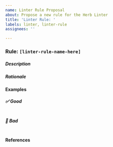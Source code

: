 ```yaml
---
name: Linter Rule Proposal
about: Propose a new rule for the Herb Linter
title: 'Linter Rule: '
labels: linter, linter-rule
assignees: ''

---
```


### Rule: `[linter-rule-name-here]`

##### Description

<!--- Briefly describe what the rule enforces. -->

##### Rationale

<!--- Why is this rule important? -->

#### Examples

<!-- Provide examples of valid (✅ good) and invalid (🚫 bad) code. -->

##### ✅ Good

```html+erb

```

##### 🚫 Bad

```html+erb

```

#### References

<!--- -->
